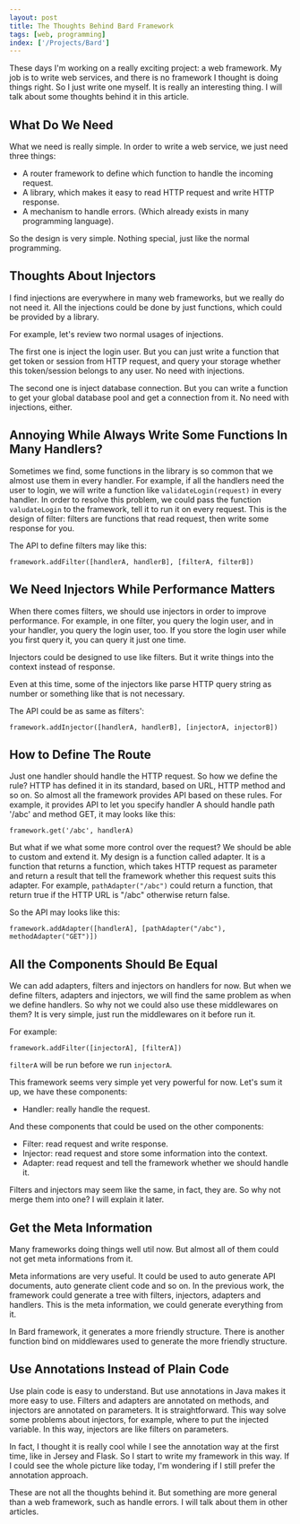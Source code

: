 ```yaml
---
layout: post
title: The Thoughts Behind Bard Framework
tags: [web, programming]
index: ['/Projects/Bard']
---
```


These days I'm working on a really exciting project: a web framework. My job is to write web services, and there is no framework I thought is doing things right. So I just write one myself. It is really an interesting thing. I will talk about some thoughts behind it in this article.

What Do We Need
-------------

What we need is really simple. In order to write a web service, we just need three things:

* A router framework to define which function to handle the incoming request.
* A library, which makes it easy to read HTTP request and write HTTP response.
* A mechanism to handle errors. (Which already exists in many programming language).

So the design is very simple. Nothing special, just like the normal programming.


Thoughts About Injectors
--------------

I find injections are everywhere in many web frameworks, but we really do not need it. All the injections could be done by just functions, which could be provided by a library.

For example, let's review two normal usages of injections.

The first one is inject the login user. But you can just write a function that get token or session from HTTP request, and query your storage whether this token/session belongs to any user. No need with injections.

The second one is inject database connection. But you can write a function to get your global database pool and get a connection from it. No need with injections, either.


Annoying While Always Write Some Functions In Many Handlers?
--------------

Sometimes we find, some functions in the library is so common that we almost use them in every handler. For example, if all the handlers need the user to login, we will write a function like `validateLogin(request)` in every handler. In order to resolve this problem, we could pass the function `valudateLogin` to the framework, tell it to run it on every request. This is the design of filter: filters are functions that read request, then write some response for you.

The API to define filters may like this:

```
framework.addFilter([handlerA, handlerB], [filterA, filterB])
```


We Need Injectors While Performance Matters
--------------

When there comes filters, we should use injectors in order to improve performance. For example, in one filter, you query the login user, and in your handler, you query the login user, too. If you store the login user while you first query it, you can query it just one time.

Injectors could be designed to use like filters. But it write things into the context instead of response.

Even at this time, some of the injectors like parse HTTP query string as number or something like that is not necessary.

The API could be as same as filters':

```
framework.addInjector([handlerA, handlerB], [injectorA, injectorB])
```


How to Define The Route
--------------

Just one handler should handle the HTTP request. So how we define the rule? HTTP has defined it in its standard, based on URL, HTTP method and so on. So almost all the framework provides API based on these rules. For example, it provides API to let you specify handler A should handle path '/abc' and method GET, it may looks like this:

```
framework.get('/abc', handlerA)
```

But what if we what some more control over the request? We should be able to custom and extend it. My design is a function called adapter. It is a function that returns a function, which takes HTTP request as parameter and  return a result that tell the framework whether this request suits this adapter. For example, `pathAdapter("/abc")` could return a function, that return true if the HTTP URL is "/abc" otherwise return false.

So the API may looks like this:

```
framework.addAdapter([handlerA], [pathAdapter("/abc"), methodAdapter("GET")])
```


All the Components Should Be Equal
---------------

We can add adapters, filters and injectors on handlers for now. But when we define filters, adapters and injectors, we will find the same problem as when we define handlers. So why not we could also use these middlewares on them? It is very simple, just run the middlewares on it before run it.

For example:

```
framework.addFilter([injectorA], [filterA])
```

`filterA` will be run before we run `injectorA`.

This framework seems very simple yet very powerful for now. Let's sum it up, we have these components:

* Handler: really handle the request.

And these components that could be used on the other components:

* Filter: read request and write response.
* Injector: read request and store some information into the context.
* Adapter: read request and tell the framework whether we should handle it.

Filters and injectors may seem like the same, in fact, they are. So why not merge them into one? I will explain it later.


Get the Meta Information
----------------

Many frameworks doing things well util now. But almost all of them could not get meta informations from it.

Meta informations are very useful. It could be used to auto generate API documents, auto generate client code and so on. In the previous work, the framework could generate a tree with filters, injectors, adapters and handlers. This is the meta information, we could generate everything from it.

In Bard framework, it generates a more friendly structure. There is another function bind on middlewares used to generate the more friendly structure.


Use Annotations Instead of Plain Code
----------------

Use plain code is easy to understand. But use annotations in Java makes it more easy to use. Filters and adapters are annotated on methods, and injectors are annotated on parameters. It is straightforward. This way solve some problems about injectors, for example, where to put the injected variable. In this way, injectors are like filters on parameters.

In fact, I thought it is really cool while I see the annotation way at the first time, like in Jersey and Flask. So I start to write my framework in this way. If I could see the whole picture like today, I'm wondering if I still prefer the annotation approach.


These are not all the thoughts behind it. But something are more general than a web framework, such as handle errors. I will talk about them in other articles.
